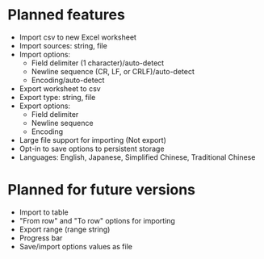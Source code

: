 # Planned features
- Import csv to new Excel worksheet
- Import sources: string, file
- Import options:
    - Field delimiter (1 character)/auto-detect
    - Newline sequence (CR, LF, or CRLF)/auto-detect
    - Encoding/auto-detect
- Export worksheet to csv
- Export type: string, file
- Export options:
    - Field delimiter
    - Newline sequence
    - Encoding
- Large file support for importing (Not export)
- Opt-in to save options to persistent storage
- Languages: English, Japanese, Simplified Chinese, Traditional Chinese

# Planned for future versions
- Import to table
- "From row" and "To row" options for importing
- Export range (range string)
- Progress bar
- Save/import options values as file
